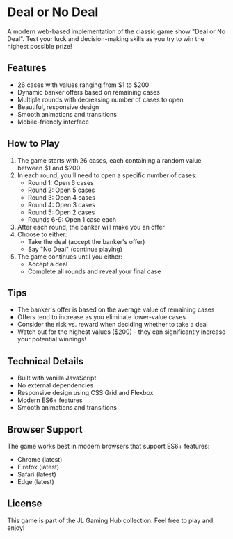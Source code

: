 # Deal or No Deal

A modern web-based implementation of the classic game show "Deal or No Deal". Test your luck and decision-making skills as you try to win the highest possible prize!

## Features

- 26 cases with values ranging from $1 to $200
- Dynamic banker offers based on remaining cases
- Multiple rounds with decreasing number of cases to open
- Beautiful, responsive design
- Smooth animations and transitions
- Mobile-friendly interface

## How to Play

1. The game starts with 26 cases, each containing a random value between $1 and $200
2. In each round, you'll need to open a specific number of cases:
   - Round 1: Open 6 cases
   - Round 2: Open 5 cases
   - Round 3: Open 4 cases
   - Round 4: Open 3 cases
   - Round 5: Open 2 cases
   - Rounds 6-9: Open 1 case each
3. After each round, the banker will make you an offer
4. Choose to either:
   - Take the deal (accept the banker's offer)
   - Say "No Deal" (continue playing)
5. The game continues until you either:
   - Accept a deal
   - Complete all rounds and reveal your final case

## Tips

- The banker's offer is based on the average value of remaining cases
- Offers tend to increase as you eliminate lower-value cases
- Consider the risk vs. reward when deciding whether to take a deal
- Watch out for the highest values ($200) - they can significantly increase your potential winnings!

## Technical Details

- Built with vanilla JavaScript
- No external dependencies
- Responsive design using CSS Grid and Flexbox
- Modern ES6+ features
- Smooth animations and transitions

## Browser Support

The game works best in modern browsers that support ES6+ features:
- Chrome (latest)
- Firefox (latest)
- Safari (latest)
- Edge (latest)

## License

This game is part of the JL Gaming Hub collection. Feel free to play and enjoy! 